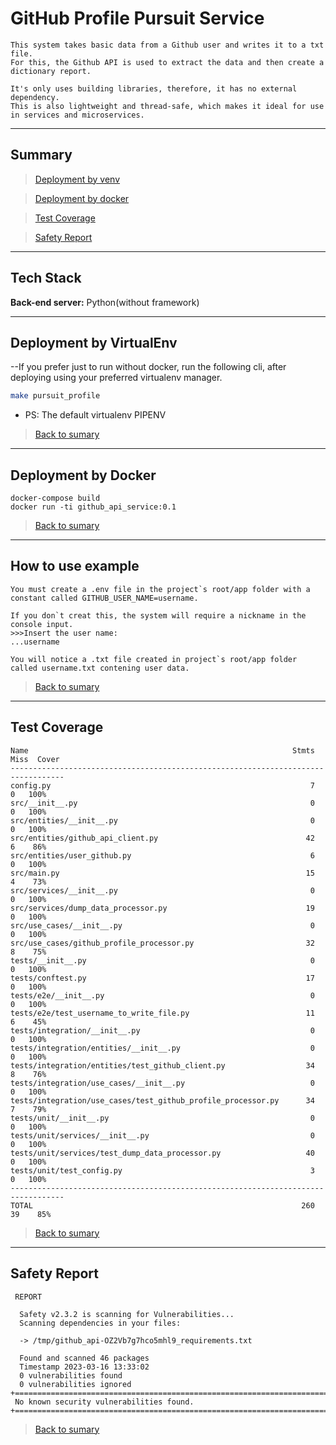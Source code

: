 # GitHub Profile Pursuit Service

```text
This system takes basic data from a Github user and writes it to a txt file.
For this, the Github API is used to extract the data and then create a dictionary report.

It's only uses building libraries, therefore, it has no external dependency.
This is also lightweight and thread-safe, which makes it ideal for use in services and microservices.
```
****
## Summary


>[Deployment by venv](#deployment-by-virtualenv)

>[Deployment by docker](#deployment-by-docker)

>[Test Coverage](#test-coverage)

>[Safety Report](#safety-report)
****
## Tech Stack

**Back-end server:** Python(without framework)
****
## Deployment by VirtualEnv

--If you prefer just to run without docker, run the following cli, after deploying using your preferred virtualenv manager.

```bash
make pursuit_profile
```

- PS: The default virtualenv PIPENV

>[Back to sumary](#summary)
****
## Deployment by Docker

```console
docker-compose build
docker run -ti github_api_service:0.1
```
>[Back to sumary](#summary)
****

## How to use example
```text
You must create a .env file in the project`s root/app folder with a constant called GITHUB_USER_NAME=username.

If you don`t creat this, the system will require a nickname in the console input.
>>>Insert the user name:
...username

You will notice a .txt file created in project`s root/app folder called username.txt contening user data.
```
>[Back to sumary](#summary)
***

## Test Coverage

```text
Name                                                           Stmts   Miss  Cover
----------------------------------------------------------------------------------
config.py                                                          7      0   100%
src/__init__.py                                                    0      0   100%
src/entities/__init__.py                                           0      0   100%
src/entities/github_api_client.py                                 42      6    86%
src/entities/user_github.py                                        6      0   100%
src/main.py                                                       15      4    73%
src/services/__init__.py                                           0      0   100%
src/services/dump_data_processor.py                               19      0   100%
src/use_cases/__init__.py                                          0      0   100%
src/use_cases/github_profile_processor.py                         32      8    75%
tests/__init__.py                                                  0      0   100%
tests/conftest.py                                                 17      0   100%
tests/e2e/__init__.py                                              0      0   100%
tests/e2e/test_username_to_write_file.py                          11      6    45%
tests/integration/__init__.py                                      0      0   100%
tests/integration/entities/__init__.py                             0      0   100%
tests/integration/entities/test_github_client.py                  34      8    76%
tests/integration/use_cases/__init__.py                            0      0   100%
tests/integration/use_cases/test_github_profile_processor.py      34      7    79%
tests/unit/__init__.py                                             0      0   100%
tests/unit/services/__init__.py                                    0      0   100%
tests/unit/services/test_dump_data_processor.py                   40      0   100%
tests/unit/test_config.py                                          3      0   100%
----------------------------------------------------------------------------------
TOTAL                                                            260     39    85%
```

>[Back to sumary](#summary)
***

## Safety Report

```text
 REPORT

  Safety v2.3.2 is scanning for Vulnerabilities...
  Scanning dependencies in your files:

  -> /tmp/github_api-OZ2Vb7g7hco5mhl9_requirements.txt

  Found and scanned 46 packages
  Timestamp 2023-03-16 13:33:02
  0 vulnerabilities found
  0 vulnerabilities ignored
+===========================================================================================+
 No known security vulnerabilities found.
+===========================================================================================+
```
>[Back to sumary](#summary)
